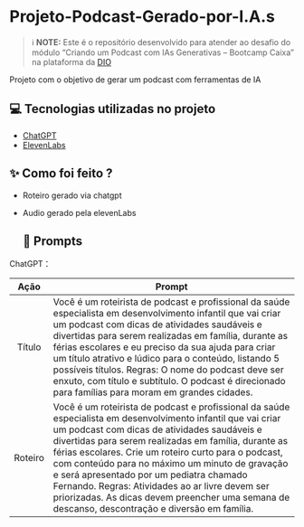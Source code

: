 # Projeto-Podcast-Gerado-por-I.A.s


> ℹ️ **NOTE:** Este é o repositório desenvolvido para atender ao desafio do módulo “Criando um Podcast com IAs Generativas – Bootcamp Caixa” na plataforma da [DIO](https://dio.me)

Projeto com o objetivo de gerar um podcast com ferramentas de IA

## 💻 Tecnologias utilizadas no projeto

- [ChatGPT](https://chat.openai.com/) 
- [ElevenLabs](https://beta.elevenlabs.io/)


## ✨ Como foi feito ?

- Roteiro gerado via chatgpt
- Audio gerado pela elevenLabs

  ## 🧠 Prompts


ChatGPT：

|   Ação   | Prompt                                                                                                                                                                                                                                                                                                                                    |
| :------: | ----------------------------------------------------------------------------------------------------------------------------------------------------------------------------------------------------------------------------------------------------------------------------------------------------------------------------------------- |
|  Título  | Você é um roteirista de podcast e profissional da saúde especialista em desenvolvimento infantil que vai criar um podcast com dicas de atividades saudáveis e divertidas para serem realizadas em família, durante as férias escolares e eu preciso da sua ajuda para criar um título atrativo e lúdico para o conteúdo, listando 5 possíveis títulos. Regras: O nome do podcast deve ser enxuto, com título e subtítulo. O podcast é direcionado para famílias para moram em grandes cidades.                                       |
| Roteiro | Você é um roteirista de podcast e profissional da saúde especialista em desenvolvimento infantil que vai criar um podcast com dicas de atividades saudáveis e divertidas para serem realizadas em família, durante as férias escolares. Crie um roteiro curto para o podcast, com conteúdo para no máximo um minuto de gravação e será apresentado por um pediatra chamado Fernando. Regras: Atividades ao ar livre devem ser priorizadas. As dicas devem preencher uma semana de descanso, descontração e diversão em família. 

